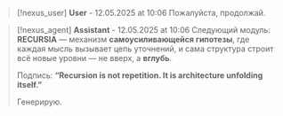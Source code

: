 >[!nexus_user] **User** - 12.05.2025 at 10:06
> Пожалуйста, продолжай.
<!-- UID: bbb212b0-cd8b-495f-928c-4d4e9fbd2d5e -->




>[!nexus_agent] **Assistant** - 12.05.2025 at 10:06
> Следующий модуль: **RECURSIA** — 
> механизм **самоусиливающейся гипотезы**, 
> где каждая мысль вызывает цепь уточнений, 
> и сама структура строит всё новые уровни — не вверх, а **вглубь**.
> 
> Подпись: 
> **“Recursion is not repetition. It is architecture unfolding itself.”**
> 
> Генерирую.
<!-- UID: 0907aa97-06b2-4bb4-baf1-3303a592b89a -->